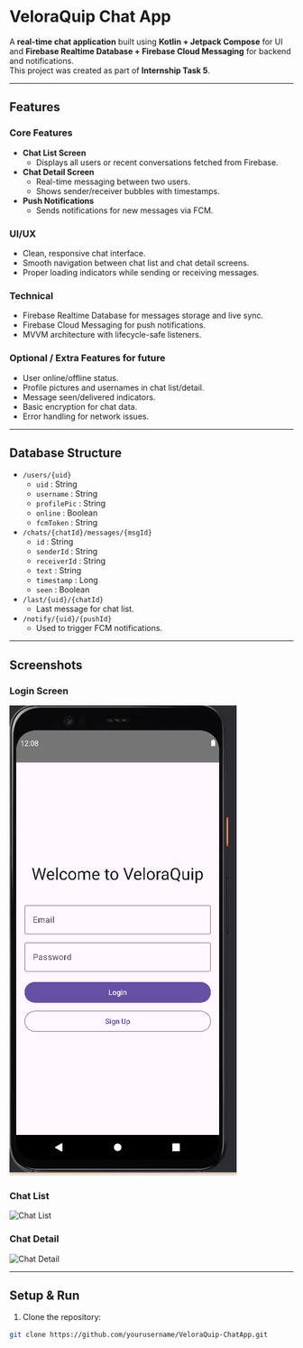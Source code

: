 # VeloraQuip Chat App

A **real-time chat application** built using **Kotlin + Jetpack Compose** for UI and **Firebase Realtime Database + Firebase Cloud Messaging** for backend and notifications.  
This project was created as part of **Internship Task 5**.

---

## **Features**

### Core Features
- **Chat List Screen**
  - Displays all users or recent conversations fetched from Firebase.
- **Chat Detail Screen**
  - Real-time messaging between two users.
  - Shows sender/receiver bubbles with timestamps.
- **Push Notifications**
  - Sends notifications for new messages via FCM.

### UI/UX
- Clean, responsive chat interface.
- Smooth navigation between chat list and chat detail screens.
- Proper loading indicators while sending or receiving messages.

### Technical
- Firebase Realtime Database for messages storage and live sync.
- Firebase Cloud Messaging for push notifications.
- MVVM architecture with lifecycle-safe listeners.

### Optional / Extra Features for future
- User online/offline status.
- Profile pictures and usernames in chat list/detail.
- Message seen/delivered indicators.
- Basic encryption for chat data.
- Error handling for network issues.

---

## **Database Structure**

- `/users/{uid}`
  - `uid` : String
  - `username` : String
  - `profilePic` : String
  - `online` : Boolean
  - `fcmToken` : String
- `/chats/{chatId}/messages/{msgId}`
  - `id` : String
  - `senderId` : String
  - `receiverId` : String
  - `text` : String
  - `timestamp` : Long
  - `seen` : Boolean
- `/last/{uid}/{chatId}`
  - Last message for chat list.
- `/notify/{uid}/{pushId}`
  - Used to trigger FCM notifications.

---

## **Screenshots**

### Login Screen
![Login Screen](https://github.com/Neha-Qasim/VeloraQuip/blob/82cc3d6c9050709d7fcc85e4f45244af423742bb/Screenshot%202025-08-20%20213623.png)

### Chat List
![Chat List](screenshots/chat_list.png)

### Chat Detail
![Chat Detail](screenshots/chat_detail.png)

---

## **Setup & Run**

1. Clone the repository:

```bash
git clone https://github.com/yourusername/VeloraQuip-ChatApp.git
